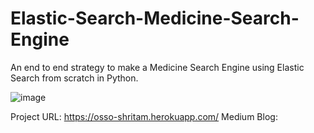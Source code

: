 # Elastic-Search-Medicine-Search-Engine
An end to end strategy to make a Medicine Search Engine using Elastic Search from scratch in Python.

![image](https://user-images.githubusercontent.com/40149802/90404912-aed8ae00-e0c0-11ea-87b5-6f372f9c4a7a.png)


Project URL: https://osso-shritam.herokuapp.com/
Medium Blog: 
